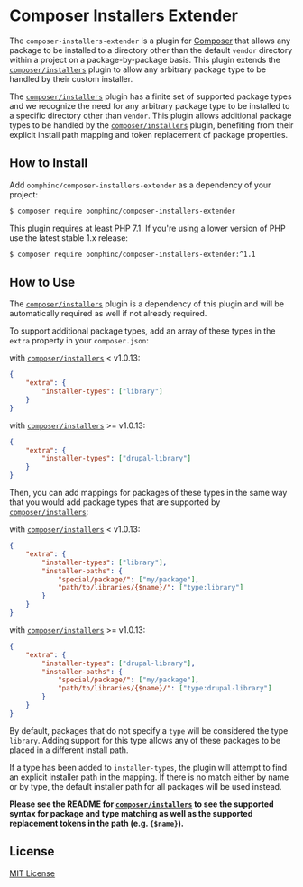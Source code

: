 # Composer Installers Extender

The `composer-installers-extender` is a plugin for [Composer][] that allows
any package to be installed to a directory other than the default `vendor`
directory within a project on a package-by-package basis. This plugin extends
the [`composer/installers`][] plugin to allow any arbitrary package type to be
handled by their custom installer.

The [`composer/installers`][] plugin has a finite set of supported package types
and we recognize the need for any arbitrary package type to be installed to a
specific directory other than `vendor`. This plugin allows additional package
types to be handled by the [`composer/installers`][] plugin, benefiting from
their explicit install path mapping and token replacement of package properties.

## How to Install

Add `oomphinc/composer-installers-extender` as a dependency of your project:

```bash
$ composer require oomphinc/composer-installers-extender
```

This plugin requires at least PHP 7.1. If you're using a lower version of PHP
use the latest stable 1.x release:

```bash
$ composer require oomphinc/composer-installers-extender:^1.1
```

## How to Use

The [`composer/installers`][] plugin is a dependency of this plugin and will be
automatically required as well if not already required.

To support additional package types, add an array of these types in the
`extra` property in your `composer.json`:

with [`composer/installers`][] < v1.0.13:
```json
{
    "extra": {
        "installer-types": ["library"]
    }
}
```
with [`composer/installers`][] >= v1.0.13:
```json
{
    "extra": {
        "installer-types": ["drupal-library"]
    }
}
```

Then, you can add mappings for packages of these types in the same way that you
would add package types that are supported by [`composer/installers`][]:

with [`composer/installers`][] < v1.0.13:
```json
{
    "extra": {
        "installer-types": ["library"],
        "installer-paths": {
            "special/package/": ["my/package"],
            "path/to/libraries/{$name}/": ["type:library"]
        }
    }
}
```
with [`composer/installers`][] >= v1.0.13:
```json
{
    "extra": {
        "installer-types": ["drupal-library"],
        "installer-paths": {
            "special/package/": ["my/package"],
            "path/to/libraries/{$name}/": ["type:drupal-library"]
        }
    }
}
```

By default, packages that do not specify a `type` will be considered the type
`library`. Adding support for this type allows any of these packages to be
placed in a different install path.

If a type has been added to `installer-types`, the plugin will attempt to find
an explicit installer path in the mapping. If there is no match either by name
or by type, the default installer path for all packages will be used instead.

**Please see the README for [`composer/installers`][] to see the supported syntax
for package and type matching as well as the supported replacement tokens in
the path (e.g. `{$name}`).**

## License

[MIT License][]

[Composer]: https://getcomposer.org
[`composer/installers`]: https://github.com/composer/installers
[MIT License]: LICENSE
